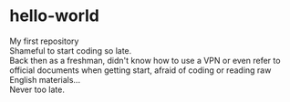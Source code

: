 # hello-world
My first repository \
Shameful to start coding so late. \
Back then as a freshman, didn't know how to use a VPN or even refer to official documents when getting start, afraid of coding or reading raw English materials... \
Never too late.
